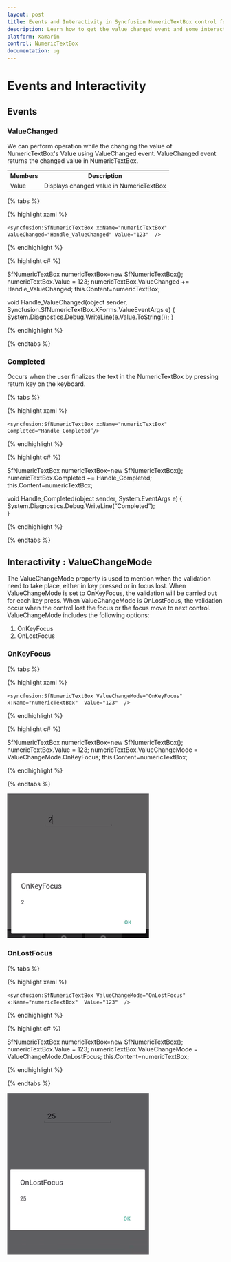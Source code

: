 ```yaml
---
layout: post
title: Events and Interactivity in Syncfusion NumericTextBox control for Xamarin.Forms
description: Learn how to get the value changed event and some interactivity in  NumericTextBox
platform: Xamarin
control: NumericTextBox
documentation: ug
---
```

# Events and Interactivity

## Events

### ValueChanged 

We can perform operation while the changing the value of NumericTextBox's Value using ValueChanged event. ValueChanged event returns the changed value in NumericTextBox.

<table>
<tr>
<th>Members</th>
<th>Description</th>
</tr>
<tr>
<td>Value</td>
<td>Displays changed value in NumericTextBox</td>
</tr>
</table>

{% tabs %}

{% highlight xaml %}

    <syncfusion:SfNumericTextBox x:Name="numericTextBox" ValueChanged="Handle_ValueChanged" Value="123"  />
    
{% endhighlight %}

{% highlight c# %}

SfNumericTextBox numericTextBox=new SfNumericTextBox();
numericTextBox.Value = 123;
numericTextBox.ValueChanged += Handle_ValueChanged;
this.Content=numericTextBox;

void Handle_ValueChanged(object sender, Syncfusion.SfNumericTextBox.XForms.ValueEventArgs e)
{
    System.Diagnostics.Debug.WriteLine(e.Value.ToString());
}

{% endhighlight %}

{% endtabs %}

### Completed 

Occurs when the user finalizes the text in the NumericTextBox by pressing return key on the keyboard.

{% tabs %}

{% highlight xaml %}

    <syncfusion:SfNumericTextBox x:Name="numericTextBox" Completed="Handle_Completed”/>
    
{% endhighlight %}

{% highlight c# %}

SfNumericTextBox numericTextBox=new SfNumericTextBox();
numericTextBox.Completed += Handle_Completed;
this.Content=numericTextBox;

void Handle_Completed(object sender, System.EventArgs e)
{
  System.Diagnostics.Debug.WriteLine(“Completed”);         
}

{% endhighlight %}

{% endtabs %}

## Interactivity : ValueChangeMode

The ValueChangeMode property is used to mention when the validation need to take place, either in key pressed or in focus lost. When ValueChangeMode is set to OnKeyFocus, the validation will be carried out for each key press. When ValueChangeMode is OnLostFocus, the validation occur when the control lost the focus or the focus move to next control. ValueChangeMode includes the following options:

1. OnKeyFocus
2. OnLostFocus

### OnKeyFocus

{% tabs %}

{% highlight xaml %}

	<syncfusion:SfNumericTextBox ValueChangeMode="OnKeyFocus" x:Name="numericTextBox"  Value="123"  />
	
{% endhighlight %}

{% highlight c# %}

SfNumericTextBox numericTextBox=new SfNumericTextBox();
numericTextBox.Value = 123;
numericTextBox.ValueChangeMode = ValueChangeMode.OnKeyFocus;
this.Content=numericTextBox;

{% endhighlight %}

{% endtabs %}

![](images/onkeyfocus.png)

### OnLostFocus

{% tabs %}

{% highlight xaml %}

	<syncfusion:SfNumericTextBox ValueChangeMode="OnLostFocus" x:Name="numericTextBox"  Value="123"  />
	
{% endhighlight %}

{% highlight c# %}

SfNumericTextBox numericTextBox=new SfNumericTextBox();
numericTextBox.Value = 123;
numericTextBox.ValueChangeMode = ValueChangeMode.OnLostFocus;
this.Content=numericTextBox;

{% endhighlight %}

{% endtabs %}

![](images/onlostfocus.png)

